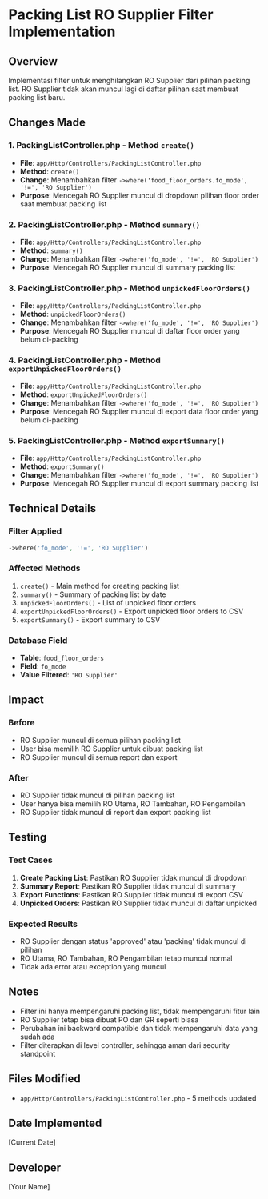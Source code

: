 # Packing List RO Supplier Filter Implementation

## Overview
Implementasi filter untuk menghilangkan RO Supplier dari pilihan packing list. RO Supplier tidak akan muncul lagi di daftar pilihan saat membuat packing list baru.

## Changes Made

### 1. PackingListController.php - Method `create()`
- **File**: `app/Http/Controllers/PackingListController.php`
- **Method**: `create()`
- **Change**: Menambahkan filter `->where('food_floor_orders.fo_mode', '!=', 'RO Supplier')`
- **Purpose**: Mencegah RO Supplier muncul di dropdown pilihan floor order saat membuat packing list

### 2. PackingListController.php - Method `summary()`
- **File**: `app/Http/Controllers/PackingListController.php`
- **Method**: `summary()`
- **Change**: Menambahkan filter `->where('fo_mode', '!=', 'RO Supplier')`
- **Purpose**: Mencegah RO Supplier muncul di summary packing list

### 3. PackingListController.php - Method `unpickedFloorOrders()`
- **File**: `app/Http/Controllers/PackingListController.php`
- **Method**: `unpickedFloorOrders()`
- **Change**: Menambahkan filter `->where('fo_mode', '!=', 'RO Supplier')`
- **Purpose**: Mencegah RO Supplier muncul di daftar floor order yang belum di-packing

### 4. PackingListController.php - Method `exportUnpickedFloorOrders()`
- **File**: `app/Http/Controllers/PackingListController.php`
- **Method**: `exportUnpickedFloorOrders()`
- **Change**: Menambahkan filter `->where('fo_mode', '!=', 'RO Supplier')`
- **Purpose**: Mencegah RO Supplier muncul di export data floor order yang belum di-packing

### 5. PackingListController.php - Method `exportSummary()`
- **File**: `app/Http/Controllers/PackingListController.php`
- **Method**: `exportSummary()`
- **Change**: Menambahkan filter `->where('fo_mode', '!=', 'RO Supplier')`
- **Purpose**: Mencegah RO Supplier muncul di export summary packing list

## Technical Details

### Filter Applied
```php
->where('fo_mode', '!=', 'RO Supplier')
```

### Affected Methods
1. `create()` - Main method for creating packing list
2. `summary()` - Summary of packing list by date
3. `unpickedFloorOrders()` - List of unpicked floor orders
4. `exportUnpickedFloorOrders()` - Export unpicked floor orders to CSV
5. `exportSummary()` - Export summary to CSV

### Database Field
- **Table**: `food_floor_orders`
- **Field**: `fo_mode`
- **Value Filtered**: `'RO Supplier'`

## Impact

### Before
- RO Supplier muncul di semua pilihan packing list
- User bisa memilih RO Supplier untuk dibuat packing list
- RO Supplier muncul di semua report dan export

### After
- RO Supplier tidak muncul di pilihan packing list
- User hanya bisa memilih RO Utama, RO Tambahan, RO Pengambilan
- RO Supplier tidak muncul di report dan export packing list

## Testing

### Test Cases
1. **Create Packing List**: Pastikan RO Supplier tidak muncul di dropdown
2. **Summary Report**: Pastikan RO Supplier tidak muncul di summary
3. **Export Functions**: Pastikan RO Supplier tidak muncul di export CSV
4. **Unpicked Orders**: Pastikan RO Supplier tidak muncul di daftar unpicked

### Expected Results
- RO Supplier dengan status 'approved' atau 'packing' tidak muncul di pilihan
- RO Utama, RO Tambahan, RO Pengambilan tetap muncul normal
- Tidak ada error atau exception yang muncul

## Notes

- Filter ini hanya mempengaruhi packing list, tidak mempengaruhi fitur lain
- RO Supplier tetap bisa dibuat PO dan GR seperti biasa
- Perubahan ini backward compatible dan tidak mempengaruhi data yang sudah ada
- Filter diterapkan di level controller, sehingga aman dari security standpoint

## Files Modified

- `app/Http/Controllers/PackingListController.php` - 5 methods updated

## Date Implemented
[Current Date]

## Developer
[Your Name]

